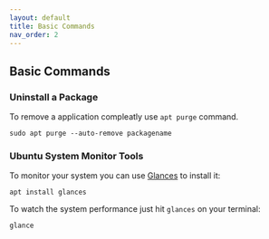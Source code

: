 ```yaml
---
layout: default
title: Basic Commands
nav_order: 2
---
```

Basic Commands
---

### Uninstall a Package

To remove a application compleatly use `apt purge` command.

```console
sudo apt purge --auto-remove packagename
```

### Ubuntu System Monitor Tools

To monitor your system you can use [Glances](https://nicolargo.github.io/glances/) to install it:

```console
apt install glances
```

To watch the system performance just hit `glances` on your terminal:

```console
glance
```

